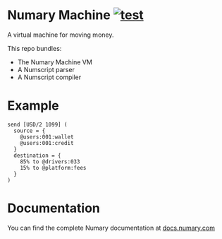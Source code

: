 # Numary Machine [![test](https://github.com/numary/machine/actions/workflows/test.yml/badge.svg)](https://github.com/numary/machine/actions/workflows/test.yml)

A virtual machine for moving money.

This repo bundles:
* The Numary Machine VM
* A Numscript parser
* A Numscript compiler

# Example

```
send [USD/2 1099] (
  source = {
    @users:001:wallet
    @users:001:credit
  }
  destination = {
    85% to @drivers:033
    15% to @platform:fees
  }
)
```

# Documentation

You can find the complete Numary documentation at [docs.numary.com](https://docs.numary.com)
